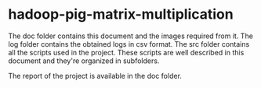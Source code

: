 # hadoop-pig-matrix-multiplication

The doc folder contains this document and the images required from it. The log folder contains the obtained logs in csv format. The src folder contains all the scripts used in the project. These scripts are well described in this document and they're organized in subfolders.

The report of the project is available in the doc folder.